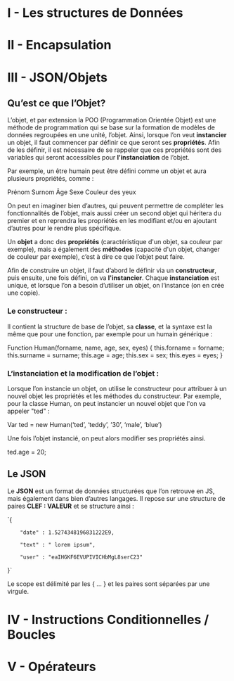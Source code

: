 # I - Les structures de Données


# II - Encapsulation


# III - JSON/Objets

## Qu’est ce que l’Objet?

L’objet, et par extension la POO (Programmation Orientée Objet) est une méthode de programmation qui se base sur la formation de modèles de données regroupées en une unité, l’objet.
Ainsi, lorsque l’on veut **instancier** un objet, il faut commencer par définir ce que seront ses **propriétés**. Afin de les définir, il est nécessaire de se rappeler que ces propriétés sont des variables qui seront accessibles pour **l’instanciation** de l’objet. 

Par exemple, un être humain peut être défini comme un objet et aura plusieurs propriétés, comme : 

Prénom
Surnom
Âge
Sexe
Couleur des yeux

On peut en imaginer bien d’autres, qui peuvent permettre de compléter les fonctionnalités de l’objet, mais aussi créer un second objet qui héritera du premier et en reprendra les propriétés en les modifiant et/ou en ajoutant d’autres pour le rendre plus spécifique.

Un **objet** a donc des **propriétés** (caractéristique d'un objet, sa couleur par exemple), mais a également des **méthodes** (capacité d'un objet, changer de couleur par exemple), c’est à dire ce que l’objet peut faire. 


Afin de construire un objet, il faut d’abord le définir via un **constructeur**, puis ensuite, une fois défini, on va **l'instancier**. Chaque **instanciation** est unique, et lorsque l’on a besoin d’utiliser un objet, on l’instance (on en crée une copie).

### Le constructeur : 

Il contient la structure de base de l’objet, sa **classe**, et la syntaxe est la même que pour une fonction, par exemple pour un humain générique : 

Function Human(forname, name, age, sex, eyes)  {
	this.forname = forname;
	this.surname = surname;
	this.age = age;
	this.sex = sex;
	this.eyes = eyes;
}

### L’instanciation et la modification de l’objet : 

Lorsque l’on instancie un objet, on utilise le constructeur pour attribuer à un nouvel objet les propriétés et les méthodes du constructeur.
Par exemple, pour la classe Human, on peut instancier un nouvel objet que l'on va appeler "ted" : 

Var ted = new Human(‘ted’, ‘teddy’, ’30’, ‘male’, ‘blue’)


Une fois l’objet instancié, on peut alors modifier ses propriétés ainsi.

ted.age = 20; 


## Le JSON

Le **JSON** est un format de données structurées que l’on retrouve en JS, mais également dans bien d’autres langages. 
Il repose sur une structure de paires **CLEF : VALEUR** et se structure ainsi : 

`{

        "date" : 1.5274348196831222E9,
	
        "text" : " lorem ipsum",
	
        "user" : "eaIHGKF6EVUPIVICHbMgL8serC23"
	
}`


Le scope est délimité par les { … } et les paires sont séparées par une virgule.



# IV - Instructions Conditionnelles / Boucles


# V - Opérateurs


